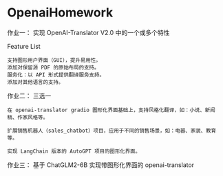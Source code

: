 # OpenaiHomework
作业一：
实现 OpenAI-Translator V2.0 中的一个或多个特性

Feature List

    支持图形用户界面（GUI），提升易用性。
    添加对保留源 PDF 的原始布局的支持。
    服务化：以 API 形式提供翻译服务支持。
    添加对其他语言的支持。

作业二：
三选一

    在 openai-translator gradio 图形化界面基础上，支持风格化翻译，如：小说、新闻稿、作家风格等。

    扩展销售机器人（sales_chatbot）项目，应用于不同的销售场景，如：电器、家装、教育等。

    实现 LangChain 版本的 AutoGPT 项目的图形化界面。

作业三：
基于 ChatGLM2-6B 实现带图形化界面的 openai-translator
